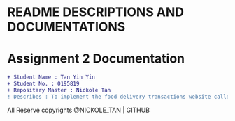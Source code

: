 # README DESCRIPTIONS AND DOCUMENTATIONS
# Assignment 2 Documentation
```diff
+ Student Name : Tan Yin Yin 
+ Student No. : 0195819
+ Repositary Master : Nickole Tan 
! Describes : To implement the food delivery transactions website called PIZZAGANG. 
```
All Reserve copyrights @NICKOLE_TAN | GITHUB 
 

